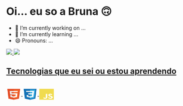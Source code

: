 <h1 text-align: center> Oi... eu so a Bruna 🙃</h1>


- 🔭 I’m currently working on ...
- 🌱 I’m currently learning ...
- 😄 Pronouns: ...

<div text-align: center>
  <a href="https://github.com/nOpfiNe">
  <img height="180em" src="https://github-readme-stats.vercel.app/api?username=nOpfiNe&show_icons=true&theme=radical"/>
  <img height="180em" src="https://github-readme-stats.vercel.app/api/top-langs/?username=nOpfiNe&layout=compact&langs_count=7&theme=dracula"/>
</div>
  
  ##
  
  ## Tecnologias que eu sei ou estou aprendendo 
  
  <div style="display: inline_block"><br>
  <img align="center" alt="Rafa-HTML" height="30" width="40" src="https://raw.githubusercontent.com/devicons/devicon/master/icons/html5/html5-original.svg">
  <img align="center" alt="Rafa-CSS" height="30" width="40" src="https://raw.githubusercontent.com/devicons/devicon/master/icons/css3/css3-original.svg">
  <img align="center" alt="Js" height="30" width="40" src="https://raw.githubusercontent.com/devicons/devicon/master/icons/javascript/javascript-plain.svg">
</div>
